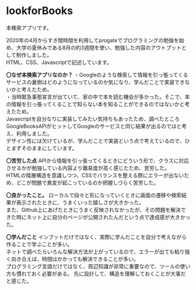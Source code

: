 # lookforBooks
本検索アプリです。

2020年の4月からすき間時間を利用してprogateでプログラミングの勉強を始め、大学の夏休みである8月の約3週間を使い、勉強した内容のアウトプットとして制作しました。<br>
HTML、CSS、Javascriptで記述しています。

**〇なぜ本検索アプリなのか？**
・Googleのような検索して情報を引っ張ってくるサービスの裏側はどのようになっているのか気になり、学んだことで実装できないかと考えたため。<br>
・当時緊急事態宣言が出ていて、家の中で本を読む機会が多かった。そこで、本の情報を引っ張ってくることで知らない本を知ることができるのではないかと考えたため。<br>
Javascriptを自分なりに実装してみたい気持ちもあったため、調べたところGoogleBooksAPIがヒットしてGoogleのサービスと同じ結果が出るのではと考え、利用しました。<br>
デザイン性には欠けているが、学んだことで実装という点で考えているので、ひとまずそのままにしています。

**〇苦労した点**
APIから情報を引っ張ってくるときにどういう形で、クラスに対応させるかが勉強している内容より難易度が高く感じたため、苦労した。<br>
HTMLの階層構造を意識しつつ、CSSでバランスを整える際にエラーが出ないため、どこが問題で異変が起こっているのか把握しづらく苦労した。

**〇良かったこと。**
ローカルで段々と形になっていくときに画面の遷移や検索結果が表示されたときに、うまくいった嬉しさが大きかった。<br>
また、Github上にあげたときにうまく反映されなかったが、その問題を解決できた時にネット上に自分のページが公開されたんだという点で達成感が大きかった。

**〇学んだこと**
インプットだけではなく、実際に学んだことを自分で考えながら作ることで学ぶことが多い。<br>
ネットで調べたらいろんな解決方法が上がっているので、エラーが出ても粘り強く向き合えば、時間はかかっても解決できることが多い。<br>
プログラミング言語だけではなく、周辺知識が非常に重要なので、ツールの使い方も慣れておく必要がある。
先に設計して、構造を理解しておくことが大事だと感じた。

